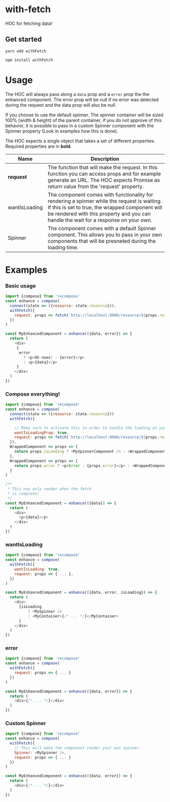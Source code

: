 # with-fetch

HOC for fetching data!

## Get started

  `yarn add withFetch`

  `npm install withFetch`

# Usage
The HOC will always pass along a `data` prop and a `error` prop the the enhanced component. The error prop will be null if no error was detected during the request and the data prop will also be null.

If you choose to use the default spinner. The spinner container will be sized 100% (width & height) of the parent container, if you do not approve of this behavior, it is possible to pass in a custom Spinner component with the Spinner property (Look in examples how this is done).

The HOC expects a single object that takes a set of different properties. Required properties are in **bold**.

| Name          | Description                                                                                                                                                                                                                            |
| ------------- | -------------------------------------------------------------------------------------------------------------------------------------------------------------------------------------------------------------------------------------- |
| **request**       | The function that will make the request. In this function you can access props and for example generate an URL. The HOC expects Promise as return value from the 'request' property.                                                   |
| wantIsLoading | The component comes with functionality for rendering a spinner while the request is waiting. If this is set to true, the wrapped component will be rendered with this property and you can handle the wait for a response on your own. |
| Spinner       | The component comes with a default Spinner component. This allows you to pass in your own components that will be presneted during the loading time.                                                                                   |

# Examples

### Basic usage

```js
import {compose} from 'recompose'
const enhance = compose(
  connect(state => ({resource: state.resource})),
  withFetch({
    request: props => fetch(`http://localhost:8080/resource/${props.resource.id}`)
  })
)

const MyEnhancedComponent = enhance(({data, error}) => {
  return (
    <div>
     {
      error
        ? <p>Oh noes! - {error}</p>
        : <p>{data}</p>
     }
    </div>
  )
})
```

### Compose everything!

```js
import {compose} from 'recompose'
const enhance = compose(
  connect(state => ({resource: state.resource}))
  withFetch({

    // Make sure to activate this in order to handle the loading on your own!
    wantIsLoadingProp: true,
    request: props => fetch(`http://localhost:8080/resource/${props.resource.id}`)
  }),
  WrappedComponent => props => {
    return props.isLoading ? <MySpinnerComponent /> : <WrappedComponent {...props} />
  },
  WrappedComponent => props => {
    return props.error ? <p>Error - {props.error}</p> : <WrappedComponent {...props} />
  }
)

/**
 * This now only render when the fetch
 * is complete!
 */
const MyEnhancedComponent = enhance(({data}) => {
  return (
    <div>
      <p>{data}</p>
    </div>
  )
})
```

### wantIsLoading

```js
import {compose} from 'recompose'
const enhance = compose(
  withFetch({
    wantIsLoading: true,
    request: props => { ... },
  })
)

const MyEnhancedComponent = enhance(({data, error, isLoading}) => {
  return (
    <div>
      {isLoading
          ? <MySpinner />
          : <MyContainer>{/* ... */}</MyContainer>
      }
    </div>
  )
})
```

### error

```js
import {compose} from 'recompose'
const enhance = compose(
  withFetch({
    request: props => { ... }
  })
)

const MyEnhancedComponent = enhance(({data, error}) => {
  return (
    <div>{/* ... */}</div>
  )
})
```
### Custom Spinner

```js
import {compose} from 'recompose'
const enhance = compose(
  withFetch({
    // This will make the component render your own spinner.
    Spinner: <MySpinner />,
    request: props => { ... }
  })
)

const MyEnhancedComponent = enhance(({data, error}) => {
  return (
    <div>{/* ... */}</div>
  )
})
```
